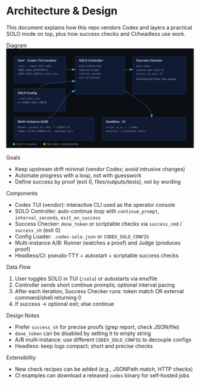 Architecture & Design
======================

This document explains how this repo vendors Codex and layers a practical SOLO mode on top, plus how success checks and CI/headless use work.

Diagram
![Architecture](../../assets/architecture.svg)

Goals
- Keep upstream drift minimal (vendor Codex; avoid intrusive changes)
- Automate progress with a loop, not with guesswork
- Define success by proof (exit 0, files/outputs/tests), not by wording

Components
- Codex TUI (vendor): interactive CLI used as the operator console
- SOLO Controller: auto-continue loop with `continue_prompt`, `interval_seconds`, `exit_on_success`
- Success Checker: `done_token` or scriptable checks via `success_cmd` / `success_sh` (exit 0)
- Config Loader: `.codex-solo.json` or `CODEX_SOLO_CONFIG`
- Multi-instance A/B: Runner (watches a proof) and Judge (produces proof)
- Headless/CI: pseudo‑TTY + autostart + scriptable success checks

Data Flow
1) User toggles SOLO in TUI (`/solo`) or autostarts via env/file
2) Controller sends short continue prompts; optional interval pacing
3) After each iteration, Success Checker runs: token match OR external command/shell returning 0
4) If success → optional exit; else continue

Design Notes
- Prefer `success_sh` for precise proofs (grep report, check JSON/file)
- `done_token` can be disabled by setting it to empty string
- A/B multi‑instance: use different `CODEX_SOLO_CONFIG` to decouple configs
- Headless: keep logs compact; short and precise checks

Extensibility
- New check recipes can be added (e.g., JSONPath match, HTTP checks)
- CI examples can download a released `codex` binary for self‑hosted jobs
